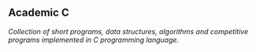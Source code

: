 ## Academic C
_Collection of short programs, data structures, algorithms and competitive programs implemented in C programming language._
